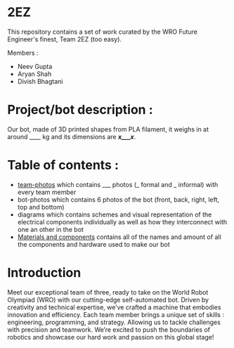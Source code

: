 # 2EZ
This repository contains a set of work curated by the WRO Future Engineer's finest, Team 2EZ (too easy). 

Members : 
 - Neev Gupta
 - Aryan Shah
 - Divish Bhagtani


# Project/bot description :

Our bot, made of 3D printed shapes from PLA filament, it weighs in at around ____ kg and its dimensions are ___x___x___. 

# Table of contents :
 - [team-photos](#team-photos) which contains ___ photos (_ formal and _ informal) with every team member
 - bot-photos which contains 6 photos of the bot (front, back, right, left, top and bottom)
 - diagrams which contains schemes and visual representation of the electrical components individually as well as how they interconnect with one an other in the bot
 - [Materials and components](#Materials-and-components) contains all of the names and amount of all the components and hardware used to make our bot

# Introduction

Meet our exceptional team of three, ready to take on the World Robot Olympiad (WRO) with our cutting-edge self-automated bot. Driven by creativity and technical expertise, we’ve crafted a machine that embodies innovation and efficiency. Each team member brings a unique set of skills : engineering, programming, and strategy. Allowing us to tackle challenges with precision and teamwork. We’re excited to push the boundaries of robotics and showcase our hard work and passion on this global stage!
